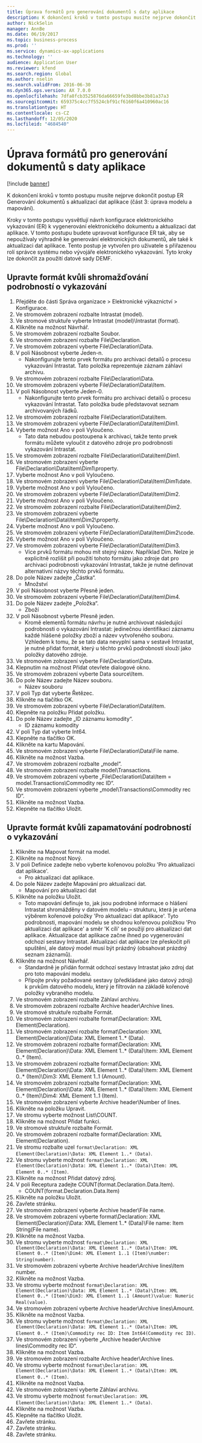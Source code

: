 ```yaml
---
title: Úprava formátů pro generování dokumentů s daty aplikace
description: K dokončení kroků v tomto postupu musíte nejprve dokončit postup ER Generování dokumentů s aktualizací dat aplikace (část 3 - úprava modelu a mapování).
author: NickSelin
manager: AnnBe
ms.date: 06/19/2017
ms.topic: business-process
ms.prod: ''
ms.service: dynamics-ax-applications
ms.technology: ''
audience: Application User
ms.reviewer: kfend
ms.search.region: Global
ms.author: nselin
ms.search.validFrom: 2016-06-30
ms.dyn365.ops.version: AX 7.0.0
ms.openlocfilehash: 7dfa8fcb3525876da66659fe3bd8bbe3b81a37a3
ms.sourcegitcommit: 659375c4cc7f5524cbf91cf6160f6a410960ac16
ms.translationtype: HT
ms.contentlocale: cs-CZ
ms.lasthandoff: 12/05/2020
ms.locfileid: "4684540"
---
```

# <a name="modify-formats-to-generate-documents-that-have-application-data"></a>Úprava formátů pro generování dokumentů s daty aplikace

[!include [banner](../../includes/banner.md)]

K dokončení kroků v tomto postupu musíte nejprve dokončit postup ER Generování dokumentů s aktualizací dat aplikace (část 3: úprava modelu a mapování).

Kroky v tomto postupu vysvětlují návrh konfigurace elektronického vykazování (ER) k vygenerování elektronického dokumentu a aktualizaci dat aplikace. V tomto postupu budete upravovat konfigurace ER tak, aby se nepoužívaly výhradně ke generování elektronických dokumentů, ale také k aktualizaci dat aplikace. Tento postup je vytvořen pro uživatele s přiřazenou rolí správce systému nebo vývojáře elektronického vykazování. Tyto kroky lze dokončit za použití datové sady DEMF.


## <a name="modify-format-to-collect-details-of-reporting"></a>Upravte formát kvůli shromažďování podrobností o vykazování
1. Přejděte do části Správa organizace > Elektronické výkaznictví > Konfigurace.
2. Ve stromovém zobrazení rozbalte Intrastat (model).
3. Ve stromové struktuře vyberte Intrastat (model)\Intrastat (format).
4. Klikněte na možnost Návrhář.
5. Ve stromovém zobrazení rozbalte Soubor.
6. Ve stromovém zobrazení rozbalte File\Declaration.
7. Ve stromovém zobrazení vyberte File\Declaration\Data.
8. V poli Násobnost vyberte Jeden-n.
    * Nakonfigurujte tento prvek formátu pro archivaci detailů o procesu vykazování Intrastat. Tato položka reprezentuje záznam záhlaví archivu.  
9. Ve stromovém zobrazení rozbalte File\Declaration\Data.
10. Ve stromovém zobrazení vyberte File\Declaration\Data\Item.
11. V poli Násobnost vyberte Jeden-0.
    * Nakonfigurujte tento prvek formátu pro archivaci detailů o procesu vykazování Intrastat. Tato položka bude představovat seznam archivovaných řádků.  
12. Ve stromovém zobrazení rozbalte File\Declaration\Data\Item.
13. Ve stromovém zobrazení vyberte File\Declaration\Data\Item\Dim1.
14. Vyberte možnost Ano v poli Vyloučeno.
    * Tato data nebudou postoupena k archivaci, takže tento prvek formátu můžete vyloučit z datového zdroje pro podrobnosti vykazování Intrastat.  
15. Ve stromovém zobrazení rozbalte File\Declaration\Data\Item\Dim1.
16. Ve stromovém zobrazení vyberte File\Declaration\Data\Item\Dim1\property.
17. Vyberte možnost Ano v poli Vyloučeno.
18. Ve stromovém zobrazení vyberte File\Declaration\Data\Item\Dim1\date.
19. Vyberte možnost Ano v poli Vyloučeno.
20. Ve stromovém zobrazení vyberte File\Declaration\Data\Item\Dim2.
21. Vyberte možnost Ano v poli Vyloučeno.
22. Ve stromovém zobrazení rozbalte File\Declaration\Data\Item\Dim2.
23. Ve stromovém zobrazení vyberte File\Declaration\Data\Item\Dim2\property.
24. Vyberte možnost Ano v poli Vyloučeno.
25. Ve stromovém zobrazení vyberte File\Declaration\Data\Item\Dim2\code.
26. Vyberte možnost Ano v poli Vyloučeno.
27. Ve stromovém zobrazení vyberte File\Declaration\Data\Item\Dim3.
    * Více prvků formátu mohou mít stejný název. Například Dim. Nelze je explicitně rozlišit při použití tohoto formátu jako zdroje dat pro archivaci podrobnosti vykazování Intrastat, takže je nutné definovat alternativní názvy těchto prvků formátu.   
28. Do pole Název zadejte „Částka“.
    * Množství  
29. V poli Násobnost vyberte Přesně jeden.
30. Ve stromovém zobrazení vyberte File\Declaration\Data\Item\Dim4.
31. Do pole Název zadejte „Položka“.
    * Zboží  
32. V poli Násobnost vyberte Přesně jeden.
    * Kromě elementů formátu návrhu je nutné archivovat následující podrobnosti o vykazování Intrastat: jedinečnou identifikaci záznamu každé hlášené položky zboží a název vytvořeného souboru. Vzhledem k tomu, že se tato data nevyplní sama v sestavě Intrastat, je nutné přidat formát, který u těchto prvků podrobností slouží jako položky datového zdroje.  
33. Ve stromovém zobrazení vyberte File\Declaration\Data.
34. Klepnutím na možnost Přidat otevřete dialogové okno.
35. Ve stromovém zobrazení vyberte Data source\Item.
36. Do pole Název zadejte Název souboru.
    * Název souboru  
37. V poli Typ dat vyberte Řetězec.
38. Klikněte na tlačítko OK.
39. Ve stromovém zobrazení vyberte File\Declaration\Data\Item.
40. Klepněte na položku Přidat položku.
41. Do pole Název zadejte „ID záznamu komodity“.
    * ID záznamu komodity  
42. V poli Typ dat vyberte Int64.
43. Klepněte na tlačítko OK.
44. Klikněte na kartu Mapování.
45. Ve stromovém zobrazení vyberte File\Declaration\Data\File name.
46. Klikněte na možnost Vazba.
47. Ve stromovém zobrazení rozbalte „model“.
48. Ve stromovém zobrazení rozbalte model\Transactions.
49. Ve stromovém zobrazení vyberte „File\Declaration\Data\Item = model.Transactions\Commodity rec ID“.
50. Ve stromovém zobrazení vyberte „model\Transactions\Commodity rec ID“.
51. Klikněte na možnost Vazba.
52. Klepněte na tlačítko Uložit.

## <a name="modify-format-to-memorize-details-of-reporting"></a>Upravte formát kvůli zapamatování podrobností o vykazování

1. Klikněte na Mapovat formát na model.
2. Klikněte na možnost Nový.
3. V poli Definice zadejte nebo vyberte kořenovou položku 'Pro aktualizaci dat aplikace'.
    * Pro aktualizaci dat aplikace.
4. Do pole Název zadejte Mapování pro aktualizaci dat.
    * Mapování pro aktualizaci dat  
5. Klikněte na položku Uložit.
    * Toto mapování definuje to, jak jsou podrobné informace o hlášení Intrastat shromážděny v datovém modelu – strukturu, která je určena výběrem kořenové položky 'Pro aktualizaci dat aplikace'. Tyto podrobnosti, mapování modelu se shodnou kořenovou položkou 'Pro aktualizaci dat aplikace' a směr 'K cíli' se použijí pro aktualizaci dat aplikace. Aktualizace dat aplikace začne ihned po vygenerování odchozí sestavy Intrastat. Aktualizaci dat aplikace lze přeskočit při spuštění, ale datový model musí být prázdný (obsahovat prázdný seznam záznamů).
6. Klikněte na možnost Návrhář.
    * Standardně je přidán formát odchozí sestavy Intrastat jako zdroj dat pro toto mapování modelu.  
    * Připojte prvky požadované sestavy (předkládané jako datový zdroj) k prvkům datového modelu, který je filtrován na základě kořenové položky vybraného modelu.  
7. Ve stromovém zobrazení rozbalte Záhlaví archivu.
8. Ve stromovém zobrazení rozbalte Archive header\Archive lines.
9. Ve stromové struktuře rozbalte Formát.
10. Ve stromovém zobrazení rozbalte format\Declaration: XML Element(Declaration).
11. Ve stromovém zobrazení rozbalte format\Declaration: XML Element(Declaration)\Data: XML Element 1..* (Data).
12. Ve stromovém zobrazení rozbalte format\Declaration: XML Element(Declaration)\Data: XML Element 1..* (Data)\Item: XML Element 0..* (Item).
13. Ve stromovém zobrazení rozbalte format\Declaration: XML Element(Declaration)\Data: XML Element 1..* (Data)\Item: XML Element 0..* (Item)\Dim3: XML Element 1..1 (Amount).
14. Ve stromovém zobrazení rozbalte format\Declaration: XML Element(Declaration)\Data: XML Element 1..* (Data)\Item: XML Element 0..* (Item)\Dim4: XML Element 1..1 (Item).
15. Ve stromovém zobrazení vyberte Archive header\Number of lines.
16. Klikněte na položku Upravit.
17. Ve stromu vyberte možnost List\COUNT.
18. Klikněte na možnost Přidat funkci.
19. Ve stromové struktuře rozbalte Formát.
20. Ve stromovém zobrazení rozbalte format\Declaration: XML Element(Declaration).
21. Ve stromu rozbalte uzel `format\Declaration: XML Element(Declaration)\Data: XML Element 1..* (Data)`.
22. Ve stromu vyberte možnost `format\Declaration: XML Element(Declaration)\Data: XML Element 1..* (Data)\Item: XML Element 0..* (Item)`.
23. Klikněte na možnost Přidat datový zdroj.
24. V poli Receptura zadejte COUNT(format.Declaration.Data.Item).
    * COUNT(format.Declaration.Data.Item)  
25. Klikněte na položku Uložit.
26. Zavřete stránku.
27. Ve stromovém zobrazení vyberte Archive header\File name.
28. Ve stromovém zobrazení vyberte format\Declaration: XML Element(Declaration)\Data: XML Element 1..* (Data)\File name: Item String(File name).
29. Klikněte na možnost Vazba.
30. Ve stromu vyberte možnost `format\Declaration: XML Element(Declaration)\Data: XML Element 1..* (Data)\Item: XML Element 0..* (Item)\Dim4: XML Element 1..1 (Item)\number: String(number)`.
31. Ve stromovém zobrazení vyberte Archive header\Archive lines\Item number.
32. Klikněte na možnost Vazba.
33. Ve stromu vyberte možnost `format\Declaration: XML Element(Declaration)\Data: XML Element 1..* (Data)\Item: XML Element 0..* (Item)\Dim3: XML Element 1..1 (Amount)\value: Numeric Real(value)`.
34. Ve stromovém zobrazení vyberte Archive header\Archive lines\Amount.
35. Klikněte na možnost Vazba.
36. Ve stromu vyberte možnost `format\Declaration: XML Element(Declaration)\Data: XML Element 1..* (Data)\Item: XML Element 0..* (Item)\Commodity rec ID: Item Int64(Commodity rec ID)`.
37. Ve stromovém zobrazení vyberte „Archive header\Archive lines\Commodity rec ID“.
38. Klikněte na možnost Vazba.
39. Ve stromovém zobrazení rozbalte Archive header\Archive lines.
40. Ve stromu vyberte možnost `format\Declaration: XML Element(Declaration)\Data: XML Element 1..* (Data)\Item: XML Element 0..* (Item)`.
41. Klikněte na možnost Vazba.
42. Ve stromovém zobrazení vyberte Záhlaví archivu.
43. Ve stromu vyberte možnost `format\Declaration: XML Element(Declaration)\Data: XML Element 1..* (Data)`.
44. Klikněte na možnost Vazba.
45. Klepněte na tlačítko Uložit.
46. Zavřete stránku.
47. Zavřete stránku.
48. Zavřete stránku.
